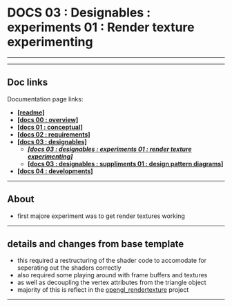 # DOCS 03 : Designables : experiments 01 : Render texture experimenting

---
---

## Doc links

Documentation page links:
* [**[readme]**](./readme.md#doc-links)
* [**[docs 00 : overview]**](./docs_00_overview.md#doc-links)
* [**[docs 01 : conceptual]**](./docs_01_conceptual.md#doc-links)
* [**[docs 02 : requirements]**](./docs_02_requirements.md#doc-links)
* [**[docs 03 : designables]**](./docs_03_designables.md#doc-links)
    * [***[docs 03 : designables : experiments 01 : render texture experimenting]***](./docs_03_designables_experiments_01.md#doc-links)
    * [**[docs 03 : designables : suppliments 01 : design pattern diagrams]**](./docs_03_designables_suppliment_01.md#doc-links)
* [**[docs 04 : developments]**](./docs_04_developments.md#doc-links)

---

## About

* first majore experiment was to get render textures working

---

## details and changes from base template

* this required a restructuring of the shader code to accomodate for seperating out the shaders correctly
* also required some playing around with frame buffers and textures
* as well as decoupling the vertex attributes from the triangle object
* majority of this is reflect in the [opengl_rendertexture](https://github.com/corbeau217/opengl_rendertexture) project

---
